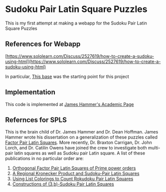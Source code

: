 # Sudoku Pair Latin Square Puzzles

This is my first attempt at making a webapp for the Sudoku Pair Latin Square Puzzles

## References for Webapp

[https://www.sololearn.com/Discuss/2527619/how-to-create-a-sudoku-using-html](https://www.sololearn.com/Discuss/2527619/how-to-create-a-sudoku-using-html)

In particular, [This base](https://code.sololearn.com/W79O0WXwGD4j/?ref=app) was the starting point for this project

## Implementation

This code is implemented at [James Hammer's Academic Page](http://www2.cedarcrest.edu/academic/math/jmhammer/SudokuWebapp/23SPLS/)

## Refernces for SPLS

This is the brain child of Dr. James Hammer and Dr. Dean Hoffman.  James Hammer wrote his dissertation on a generalization of these puzzles called [Factor Pair Latin Squares](http://hdl.handle.net/10415/4555).  More recently, Dr. Braxton Carrigan, Dr. John Lorch, and Dr. Catilin Owens have joined the crew to investigate both multi-pair latin squares as well as Sudoku pair Latin square.  A list of these publications in no particular order are:

1. [Orthogonal Factor Pair Latin Squares of Prime power orders](https://doi.org/10.1002/jcd.21662)
2. [A Regional Kronecker Product and Sudoku-Pair Latin Squares](https://doi.org/10.1016/j.disc.2019.111762)
3. [Using List Colorings to Count Rokudoku Pair Latin Squares](http://bica.the-ica.org/Volumes/92//Reprints/BICA2020-34-Reprint.pdf)
4. [Constructions of (3,b)-Sudoku Pair Latin Squares](https://ajc.maths.uq.edu.au/pdf/82/ajc_v82_p031.pdf)